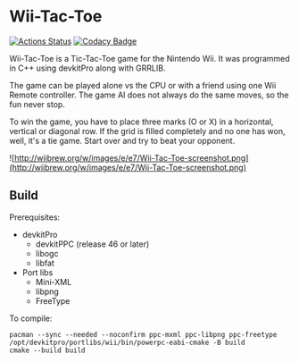 # Wii-Tac-Toe

[![Actions Status](https://github.com/Crayon2000/Wii-Tac-Toe/actions/workflows/ci.yml/badge.svg)](https://github.com/Crayon2000/Wii-Tac-Toe/actions)
[![Codacy Badge](https://app.codacy.com/project/badge/Grade/ab38c1f3adee4d629c72d285efee6a73)](https://app.codacy.com/gh/Crayon2000/Wii-Tac-Toe/dashboard?utm_source=gh&utm_medium=referral&utm_content=&utm_campaign=Badge_grade)

Wii-Tac-Toe is a Tic-Tac-Toe game for the Nintendo Wii. It was programmed in C++ using devkitPro along with GRRLIB.

The game can be played alone vs the CPU or with a friend using one Wii Remote controller. The game AI does not always do the same moves, so the fun never stop.

To win the game, you have to place three marks (O or X) in a horizontal, vertical or diagonal row. If the grid is filled completely and no one has won, well, it's a tie game. Start over and try to beat your opponent.

![http://wiibrew.org/w/images/e/e7/Wii-Tac-Toe-screenshot.png](http://wiibrew.org/w/images/e/e7/Wii-Tac-Toe-screenshot.png)

## Build

Prerequisites:

* devkitPro
  * devkitPPC (release 46 or later)
  * libogc
  * libfat
* Port libs
  * Mini-XML
  * libpng
  * FreeType

To compile:

```text
pacman --sync --needed --noconfirm ppc-mxml ppc-libpng ppc-freetype
/opt/devkitpro/portlibs/wii/bin/powerpc-eabi-cmake -B build
cmake --build build
```
